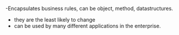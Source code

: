 -Encapsulates business rules, can be object, method, datastructures.

- they are the least likely to change
- can be used by many different applications in the enterprise.

